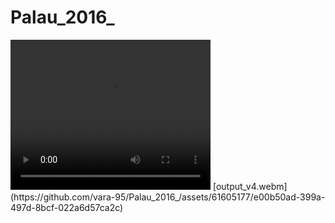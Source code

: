 # Palau_2016_

<td align="center" valign="top">
    <video width="320" height="240" controls autoplay>
        <source src="output_v4" type="video/mp4">
        Your browser does not support the video tag.
    </video>
</td>
[output_v4.webm](https://github.com/vara-95/Palau_2016_/assets/61605177/e00b50ad-399a-497d-8bcf-022a6d57ca2c)

